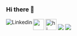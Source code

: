### Hi there 👋

<img src="https://tenor.com/bsyvz.gif" width="30"/>

<img alt="hi" src="https://emojis.slackmojis.com/emojis/images/1572027739/6832/blob_cheer.png?1572027739" width="30"/>

<a href="<https://www.linkedin.com/in/maria-victor/>">
 <img align="left" alt="Linkedin" witdth="22px" src="https://img.shields.io/badge/LinkedIn-0077B5?style=for-the-badge&logo=linkedin&logoColor=white">
 </a>

 <img src="https://img.shields.io/badge/LinkedIn-0077B5?style=for-the-badge&logo=linkedin&logoColor=white" />
 <img src="https://img.shields.io/badge/Medium-12100E?style=for-the-badge&logo=medium&logoColor=white" />
<!--
**Maryvictor/Maryvictor** is a ✨ _special_ ✨ repository because its `README.md` (this file) appears on your GitHub profile.

Here are some ideas to get you started:

- 🔭 I’m currently working on ...
- 🌱 I’m currently learning ...
- 👯 I’m looking to collaborate on ...
- 🤔 I’m looking for help with ...
- 💬 Ask me about ...
- 📫 How to reach me: ...
- 😄 Pronouns: ...
- ⚡ Fun fact: ...
-->
